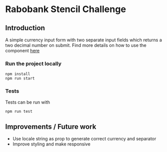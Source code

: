 # Rabobank Stencil Challenge

## Introduction
A simple currency input form with two separate input fields which returns a two decimal number on submit.
Find more details on how to use the component [here](src/components/rabo-currency-input/readme.md)

### Run the project locally
```
npm install
npm run start
```

### Tests
Tests can be run with
```
npm run test
```

## Improvements / Future work
* Use locale string as prop to generate correct currency and separator
* Improve styling and make responsive
